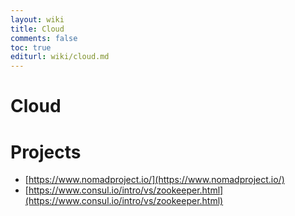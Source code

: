 ```yaml
---
layout: wiki
title: Cloud
comments: false
toc: true
editurl: wiki/cloud.md
---
```


# Cloud

# Projects

* [https://www.nomadproject.io/](https://www.nomadproject.io/)
* [https://www.consul.io/intro/vs/zookeeper.html](https://www.consul.io/intro/vs/zookeeper.html)
